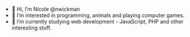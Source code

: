 - 👋 Hi, I’m Nicole @nwickman
- 👀 I’m interested in programming, animals and playing computer games.
- 🌱 I’m currently studying web development - JavaScript, PHP and other interesting stuff.

<!---
nwickman/nwickman is a ✨ special ✨ repository because its `README.md` (this file) appears on your GitHub profile.
You can click the Preview link to take a look at your changes.
--->
